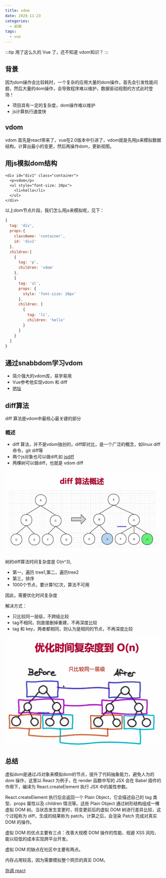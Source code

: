 ```yaml
---
title: vdom
date: 2020-11-23
categories:
  - 前端
tags:
  - vue
---
```


:::tip
用了这么久的 Vue 了，还不知道 vdom知识？
:::
<!-- more -->

## 背景

因为dom操作会比较耗时，一个复杂的应用大量的dom操作，首先会引发性能问题，然后大量的dom操作，会导致程序难以维护，数据驱动视图的方式此时登场！

- 项目具有一定的复杂度，dom操作难以维护
- js计算执行速度快

## vdom

vdom 首先是react带来了，vue在2.0版本中引进了，vdom就是先用js来模拟数据结构，计算出最小的变更，然后再操作dom，更新视图。

## 用js模拟dom结构

```vue
<div id="div1" class="container">
  <p>vdom</p>
  <ul style="font-size: 20px">
    <li>hello</li>
  </ul>
</div>
```
以上dom节点片段，我们怎么用js来模拟呢，见下：
```js
{
  tag: 'div',
  props:{
    className: 'container',
    id: 'div1'
  },
  children:[
    {
      tag: 'p',
      children: 'vdom'
    },
    {
      tag: 'ul',
      props: {
        style: 'font-size: 20px'
      },
      children: [
        {
          tag: 'li',
          children: 'hello'
        }
      ]
    }
  ]
}
```

## 通过snabbdom学习vdom

- 简介强大的vdom库，易学易用
- Vue参考他实现vdom 和 diff
- [地址](https://github.com/snabbdom/snabbdom)

## diff算法

diff 算法是vdom中最核心最关键的部分

### 概述

- diff 算法，并不是vdom独创的，diff即对比，是一个广泛的概念，如linux diff命令，git diff等
- 两个js对象也可以做diff,如 [jsdiff](https://github.com/cujojs/jiff)
- 两棵树可以做diff，也就是 vdom diff

![vdom](./diff.png)

树的diff算法时间复杂度是 O(n^3),
- 第一，遍历 tree1,第二，遍历tree2
- 第三，排序
- 1000个节点，要计算1亿次，算法不可用

因此，需要优化时间复杂度

解决方式：
- 只比较同一层级，不跨级比较
- tag不相同，则直接删掉重建，不再深度比较
- tag 和 key，两者都相同，则认为是相同的节点，不再深度比较

![diff](./diff1.png) 



 ## 总结

 虚拟dom是通过JS对象来模拟dom的节点，提升了代码抽象能力，避免人为的 dom 操作，这里以 React 为例子，在 render 函数中写的 JSX 会在 Babel 插件的作用下，编译为 React.createElement 执行 JSX 中的属性参数。

 React.createElement 执行后会返回一个 Plain Object，它会描述自己的 tag 类型、props 属性以及 children 情况等。这些 Plain Object 通过树形结构组成一棵虚拟 DOM 树。当状态发生变更时，将变更前后的虚拟 DOM 树进行差异比较，这个过程称为 diff，生成的结果称为 patch。计算之后，会渲染 Patch 完成对真实 DOM 的操作。

虚拟 DOM 的优点主要有三点：改善大规模 DOM 操作的性能、规避 XSS 风险、能以较低的成本实现跨平台开发。

虚拟 DOM 的缺点在社区中主要有两点。

内存占用较高，因为需要模拟整个网页的真实 DOM。

[协调 react](https://zh-hans.reactjs.org/docs/reconciliation.html)








